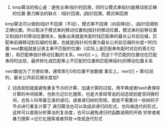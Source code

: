 <!--
 * @Author: your name
 * @Date: 2022-03-16 06:57:36
 * @LastEditTime: 2022-04-24 22:57:57
 * @LastEditors: Please set LastEditors
 * @Description: 打开koroFileHeader查看配置 进行设置: https://github.com/OBKoro1/koro1FileHeader/wiki/%E9%85%8D%E7%BD%AE
 * @FilePath: /fe_interview/算法/算法思想.md
-->
1. kmp算法的核心是：避免主串i指针的回溯，同时让模式串指针j能移动到正确的位置
暴力解法的缺点：i指针回溯，j指针回溯，模式串回溯

kmp算法可以做到i指针不回溯（不动），模式串不回溯（向前移动），j指针回溯到正确位置。所以取决于模式串的移动位置和j指针的移动位置，模式串的前移位置又和j指针的移动位置相关。抽象出来就是失配时找匹配串的最长公共前后缀，匹配串前缀移动到后缀的位置，也就是j指针的位置为最长公共前后缀的长度+1的位置
next数组就是记录主串不匹配的位置i（i实际上是匹配串失配时对应的索引位置），和匹配串指针移动位置j的关系，next[i] = j，而这个不匹配的位置也在匹配串同时出现，最终转化成匹配串上不匹配的位置和匹配串指针j的移动位置关系

next数组为了方便处理，通常索引0的位置不放数据
事实上，next[i] = 第i位前的，最长公共前后缀长度加1

2. 动态规划就是避免重复节点的计算，加速计算的过程，用字典或者hash表保存计算的中间结果，也称为记忆化搜索，也是大家经常说的动态规划是空间换时间，也有人叫带备忘录的递归，或者递归树的剪枝，就是不需要对一些树的子节点进行重复计算了
递归算法也可以改成非递归的形式，也叫做迭代的形式，这样可以直观分析算法的复杂度，也可以避免递归时函数调用的开销
穷举或者暴力搜索->记忆化搜索或者剪枝->改成迭代形式
